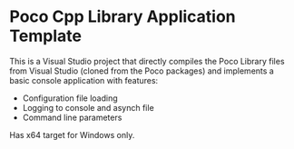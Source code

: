 # Poco Cpp Library Application Template

This is a Visual Studio project that directly compiles the Poco Library files from Visual Studio (cloned from the Poco packages) and implements a basic console application with features:
 - Configuration file loading
 - Logging to console and asynch file
 - Command line parameters

Has x64 target for Windows only.
